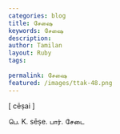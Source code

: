 ```yaml
---
categories: blog
title: சேஷை
keywords: சேஷை
description: 
author: Tamilan
layout: Ruby
tags: 
 
permalink: சேஷை
featured: /images/ttak-48.png
---
```

  
[ cēṣai ]  
  
பெ. K. sēṣe. பார். சேடை